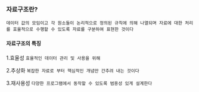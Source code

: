 ### 자료구조란?

`데이터 값의 모임이고 각 원소들이 논리적으로 정의된 규칙에 의해 나열되며 자료에 대한 처리를 효율적으로 수행할 수 있도록 자료를 구분하여 표현한 것이다`

#### 자료구조의 특징
1.효율성
`효율적인 데이터 관리 및 사용을 위해`

2.추상화
`복잡한 자료로 부터 핵심적인 개념만 간추려 내는 것이다`

3.재사용성
`다양한 프로그램에서 동작할 수 있도록 범용성 있게 설계한다`

